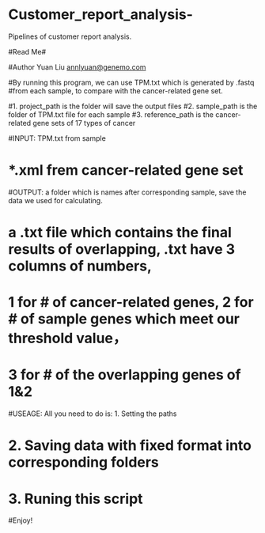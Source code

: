 # Customer_report_analysis-
Pipelines of customer report analysis. 

#Read Me#

#Author Yuan Liu <annlyuan@genemo.com>

#By running this program, we can use TPM.txt which is generated by .fastq 
#from each sample, to compare with the cancer-related gene set.

#1. project_path is the folder will save the output files
#2. sample_path is the folder of TPM.txt file for each sample
#3. reference_path is the cancer-related gene sets of 17 types of cancer

#INPUT: TPM.txt from sample
#       *.xml frem cancer-related gene set

#OUTPUT: a folder which is names after corresponding sample, save the data we used for calculating.
#        a .txt file which contains the final results of overlapping, .txt have 3 columns of numbers, 
#        1 for # of cancer-related genes, 2 for # of sample genes which meet our threshold value，
#        3 for # of the overlapping genes of 1&2 

#USEAGE: All you need to do is: 1. Setting the paths 
#                               2. Saving data with fixed format into corresponding folders
#                               3. Runing this script

#Enjoy!

